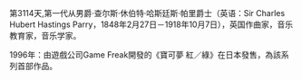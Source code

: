 第3114天,第一代从男爵·查尔斯·休伯特·哈斯廷斯·帕里爵士（英语：Sir Charles Hubert Hastings Parry，1848年2月27日－1918年10月7日），英国作曲家，音乐教育家，音乐学家。

1996年：由遊戲公司Game Freak開發的《寶可夢 紅／綠》在日本發售，為該系列首部作品。